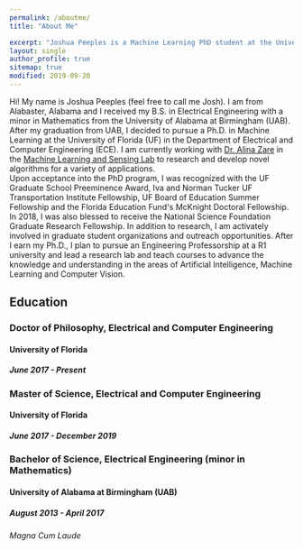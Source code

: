```yaml
---
permalink: /aboutme/
title: "About Me"

excerpt: "Joshua Peeples is a Machine Learning PhD student at the University of Florida."
layout: single
author_profile: true
sitemap: true
modified: 2019-09-20
---
```

Hi! My name is Joshua Peeples (feel free to call me Josh). I am from Alabaster, Alabama and I received my B.S. in Electrical Engineering with a minor in Mathematics from the University of Alabama at Birmingham (UAB). After my graduation from UAB, I decided to pursue a Ph.D. in Machine Learning at the
University of Florida (UF) in the Department of Electrical and Computer Engineering (ECE). I am currently working with
[Dr. Alina Zare](https://faculty.eng.ufl.edu/machine-learning/people/faculty/) in the
[Machine Learning and Sensing Lab](https://faculty.eng.ufl.edu/machine-learning/machine-learning-sensing-lab/) to research and develop novel algorithms for a variety of applications.<br/>
Upon acceptance into the PhD program, I was recognized with the UF Graduate School Preeminence Award, Iva and Norman Tucker UF Transportation Institute Fellowship, UF Board of Education Summer Fellowship and the Florida Education Fund's McKnight Doctoral Fellowship. In 2018, I was also blessed to receive the National Science Foundation Graduate Research Fellowship. In addition to research, I am activately involved in graduate student organizations and outreach opportunities. After I earn my Ph.D., I plan to pursue an Engineering Professorship at a R1 university and lead a research lab and teach courses to advance the knowledge and understanding in the areas of Artificial Intelligence, Machine Learning and Computer Vision.<br/>


## Education

### Doctor of Philosophy, Electrical and Computer Engineering

#### University of Florida

##### June 2017 - Present

### Master of Science, Electrical and Computer Engineering

#### University of Florida

##### June 2017 - December 2019

### Bachelor of Science, Electrical Engineering (minor in Mathematics)

#### University of Alabama at Birmingham (UAB)

##### August 2013 - April 2017

###### Magna Cum Laude

<!-- ### Programming Languages
* MATLAB
* Python -->